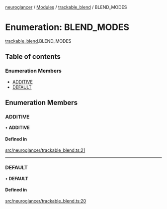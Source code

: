 [neuroglancer](../README.md) / [Modules](../modules.md) / [trackable\_blend](../modules/trackable_blend.md) / BLEND\_MODES

# Enumeration: BLEND\_MODES

[trackable_blend](../modules/trackable_blend.md).BLEND_MODES

## Table of contents

### Enumeration Members

- [ADDITIVE](trackable_blend.BLEND_MODES.md#additive)
- [DEFAULT](trackable_blend.BLEND_MODES.md#default)

## Enumeration Members

### ADDITIVE

• **ADDITIVE**

#### Defined in

[src/neuroglancer/trackable_blend.ts:21](https://github.com/ActiveBrainAtlas2/neuroglancer/blob/958d23e0/src/neuroglancer/trackable_blend.ts#L21)

___

### DEFAULT

• **DEFAULT**

#### Defined in

[src/neuroglancer/trackable_blend.ts:20](https://github.com/ActiveBrainAtlas2/neuroglancer/blob/958d23e0/src/neuroglancer/trackable_blend.ts#L20)
